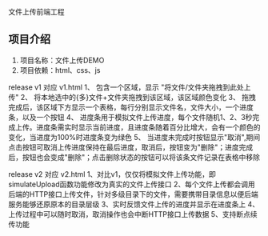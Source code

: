 文件上传前端工程

## 项目介绍
1. 项目名称：文件上传DEMO
2. 项目依赖：html、css、js

release v1 对应 v1.html
1、 包含一个区域，显示 "将文件/文件夹拖拽到此处上传"
2、 将本地选中的{多}文件+文件夹拖拽到该区域，该区域颜色变化
3、 拖拽完成后，该区域下方显示一个表格，每行分别显示文件名，文件大小，一个进度条，以及一个按钮
4、 进度条用于模拟文件上传进度，每个文件随机1、2、3秒完成上传。进度条需实时显示当前进度，且进度条随着百分比增大，会有一个颜色的变化，当进度为100%时进度条变为绿色
5、 当进度未完成时按钮显示"取消",期间点击按钮可取消上传进度保持在最后进度，取消后，按钮变为"删除"；进度完成后，按钮也会变成"删除"；点击删除状态的按钮可以将该条文件记录在表格中移除

release v2 对应 v2.html
1、对比v1，仅仅将模拟文件上传功能，即simulateUpload函数功能修改为真实的文件上传接口
2、每个文件上传都会调用后端的HTTP接口上传文件，针对多级目录下的文件，需要携带目录信息以便后端服务能够还原原本的目录层级
3、实时反馈文件上传的进度并显示在进度条上
4、上传过程中可以随时取消，取消操作也会中断HTTP接口上传数据
5、支持断点续传功能
